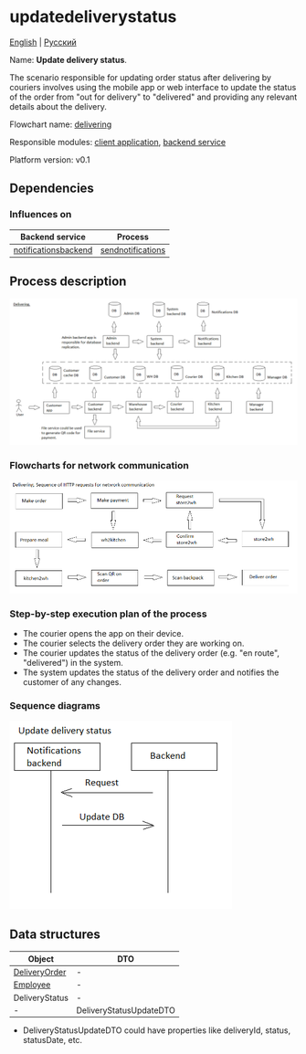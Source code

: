 # updatedeliverystatus

[English](updatedeliverystatus.md) | [Русский](updatedeliverystatus.ru.md)

Name: **Update delivery status**.

The scenario responsible for updating order status after delivering by couriers involves using the mobile app or web interface to update the status of the order from "out for delivery" to "delivered" and providing any relevant details about the delivery.

Flowchart name: [delivering](../../flowchartsteps/delivering/README.md)

Responsible modules: [client application](../../frontend/courierclient.md), [backend service](../../backend/courierbackend.md)

Platform version: v0.1

## Dependencies

### Influences on

| Backend service | Process |
| --- | ---- |
| [notificationsbackend](../../backend/notificationsbackend.md) | [sendnotifications](../notificationsbackend/sendnotifications.md) |

## Process description

![delivering_overall](../../img/processpatterns/delivering_overall.png)

### Flowcharts for network communication

![overall.delivering](../../img/flowcharts/overall.delivering.png)

### Step-by-step execution plan of the process

- The courier opens the app on their device.
- The courier selects the delivery order they are working on.
- The courier updates the status of the delivery order (e.g. "en route", "delivered") in the system.
- The system updates the status of the delivery order and notifies the customer of any changes.

### Sequence diagrams

![courier.updatedeliverystatus](../../img/sequencediagram/courier.updatedeliverystatus.png)

## Data structures

| Object | DTO |
| --- | ---- |
| [DeliveryOrder](https://github.com/alexeysp11/workflow-lib/blob/main/src/Models/Business/BusinessDocuments/DeliveryOrder.cs) | - |
| [Employee](https://github.com/alexeysp11/workflow-lib/blob/main/src/Models/Business/InformationSystem/Employee.cs) | - |
| DeliveryStatus | - |
| - | DeliveryStatusUpdateDTO |

- DeliveryStatusUpdateDTO could have properties like deliveryId, status, statusDate, etc.
